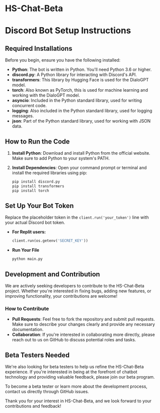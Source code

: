 # HS-Chat-Beta

# Discord Bot Setup Instructions

## Required Installations

Before you begin, ensure you have the following installed:

- **Python**: The bot is written in Python. You'll need Python 3.6 or higher.
- **discord.py**: A Python library for interacting with Discord's API.
- **transformers**: This library by Hugging Face is used for the DialoGPT model.
- **torch**: Also known as PyTorch, this is used for machine learning and working with the DialoGPT model.
- **asyncio**: Included in the Python standard library, used for writing concurrent code.
- **logging**: Also included in the Python standard library, used for logging messages.
- **json**: Part of the Python standard library, used for working with JSON data.

## How to Run the Code

1. **Install Python**:
   Download and install Python from the official website. Make sure to add Python to your system's PATH.

2. **Install Dependencies**:
   Open your command prompt or terminal and install the required libraries using pip:
   ```bash
   pip install discord.py
   pip install transformers
   pip install torch
   ```
## Set Up Your Bot Token

Replace the placeholder token in the `client.run('your_token')` line with your actual Discord bot token.

- **For Replit users:**
    ```python
    client.run(os.getenv('SECRET_KEY'))
    ```

- **Run Your File**
    ```bash
    python main.py
    ```

## Development and Contribution

We are actively seeking developers to contribute to the HS-Chat-Beta project. Whether you're interested in fixing bugs, adding new features, or improving functionality, your contributions are welcome!

### How to Contribute

- **Pull Requests**: Feel free to fork the repository and submit pull requests. Make sure to describe your changes clearly and provide any necessary documentation.
- **Collaboration**: If you're interested in collaborating more directly, please reach out to us on GitHub to discuss potential roles and tasks.

## Beta Testers Needed

We're also looking for beta testers to help us refine the HS-Chat-Beta experience. If you're interested in being at the forefront of chatbot technology and providing valuable feedback, please join our beta program.

To become a beta tester or learn more about the development process, contact us directly through GitHub issues.

Thank you for your interest in HS-Chat-Beta, and we look forward to your contributions and feedback!


